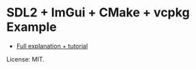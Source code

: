 # SDL2 + ImGui + CMake + vcpkg Example

- [Full explanation + tutorial](https://blog.kortlepel.com/c++/tutorials/2023/03/16/sdl2-imgui-cmake-vcpkg.html)

License: MIT.

